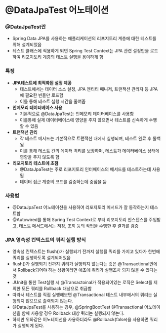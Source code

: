 # @DataJpaTest 어노테이션

### @DataJpaTest란
* Spring Data JPA를 사용하는 애플리케이션의 리포지토리 계층에 대한 테스트를 위해 설계되었음
* 테스트 클래스에 적용하게 되면 Spring Test Context는 JPA 관련 설정만을 로드하여 리포지토리 계층의 테스트 실행을 용이하게 함

### 특징
* **JPA테스트에 최적화된 설정 제공**
  * 테스트에서는 데이터 소스 설정, JPA 엔티티 매니저, 트랜잭션 관리자 등 JPA에 필요한 빈들만 로드함
  * 이를 통해 테스트 실행 시간을 줄여줌
* **인메모리 데이터베이스 사용**
  * 기본적으로 @DataJpaTest는 인메모리 데이터베이스를 사용함
  * 이를통해 실제 데이터베이스에 영양을 주지 않으면서 테스트를 신속하게 수행할 수 있음
* **트랜잭션 관리**
  * 각 테스트 메서드는 기본적으로 트랜잭션 내에서 실행되며, 테스트 완료 후 롤백 됨
  * 이를 통해 테스트 간의 데이터 격리를 보장하며, 테스트가 데이터베이스 상태에 영향을 주지 않도록 함
* **리포지토리 테스트에 초점**
  * @DataJpaTest는 주로 리포지토리 인터페이스의 메서드를 테스트하는데 사용됨
  * 데이터 접근 계층의 코드를 검증하는데 중점을 둠

### 사용법
* @DataJpaTest 어노테이션을 사용하여 리포지토리 메서드가 잘 동작하는지 테스트함
* @Autowired를 통해 Spring Test Context로 부터 리포지토리 인스턴스를 주입받고, 테스트 메서드에서는 저장, 조회 등의 작업을 수행한 후 결과를 검증

### JPA 영속성 컨텍스트의 쿼리 실행 방식
* 영속성 컨텍스트는 flush()가 실행되기 전까지 실행될 쿼리를 가지고 있다가 한번에 쿼리를 실행하도록 설계되어있음
* flush()가 실행되기 전까지 쿼리가 실행되지 않는다는 것은 @Transactional안에서 Rollback되어야 하는 상황이라면 애초에 쿼리가 실행조차 되지 않을 수 있다는 것
* JUnit을 통한 Test실행 시 @Transactoinal가 적용되어있는 로직은 Select를 제외한 모든 쿼리를 Rollback 대상으로 취급함
* 따라서 테스트를 직접 실행해보면 @Transactional 테스트 내부에서의 쿼리는 실행되지 않으므로 출력되지 않는다.
* @DataJpaTest를 사용하는 경우, @SpringBootTest @Transactional 어노테이션을 함께 사용할 경우 Rollback 대상 쿼리는 실행되지 않는다.
* 하지만 위와같은 어노테이션을 사용하더라도 @Rollback(false)을 사용하면 쿼리가 실행되게 된다.

